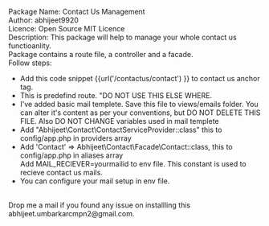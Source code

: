 Package Name: Contact Us Management<br>
Author: abhijeet9920 <br>
Licence: Open Source MIT Licence<br>
Description:
This package will help to manage your whole contact us functioanlity.<br>
Package contains a route file, a controller and a facade.<br>
Follow steps:
<ul>
  <li>Add this code snippet {{url('/contactus/contact') }} to contact us anchor tag. </li>
  <li>This is predefind route. "DO NOT USE THIS ELSE WHERE. </li>
  <li>I've added basic mail templete. Save this file to views/emails folder.
  You can alter it's content as per your conventions, but DO NOT DELETE THIS FILE. Also DO NOT CHANGE variables used in mail templete</li>
  <li>Add "Abhijeet\Contact\ContactServiceProvider::class" this to config/app.php in providers array</li>
  <li>Add 'Contact'   => Abhijeet\Contact\Facade\Contact::class, this to config/app.php in aliases array</li
  <li>Add MAIL_RECIEVER=yourmailid to env file. This constant is used to recieve contact us mails.</li>
  <li>You can configure your mail setup in env file.</li>
</ul>
<br>
Drop me a mail if you found any issue on installling this abhijeet.umbarkarcmpn2@gmail.com.
